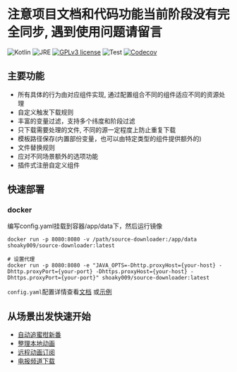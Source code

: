 # 注意项目文档和代码功能当前阶段没有完全同步, 遇到使用问题请留言

![Kotlin](https://img.shields.io/badge/Kotlin-1.9.10-blueviolet)
![JRE](https://img.shields.io/badge/JRE-21+-orange)
[![GPLv3 license](https://img.shields.io/badge/License-GPLv3-blue.svg)](https://github.com/shoaky009/source-downloader/blob/main/LICENSE)
![Test](https://github.com/shoaky009/source-downloader/actions/workflows/test.yml/badge.svg?branch=main)
[![Codecov](https://codecov.io/gh/shoaky009/source-downloader/branch/main/graph/badge.svg)](https://codecov.io/gh/shoaky009/source-downloader)

## 主要功能
- 所有具体的行为由对应组件实现, 通过配置组合不同的组件适应不同的资源处理
- 自定义触发下载规则
- 丰富的变量过滤，支持多个纬度和阶段过滤
- 只下载需要处理的文件, 不同的源一定程度上防止重复下载
- 模板路径保存(内置部份变量，也可以由特定类型的组件提供额外的)
- 文件替换规则
- 应对不同场景额外的选项功能
- 插件式注册自定义组件

## 快速部署

### docker

编写config.yaml挂载到容器/app/data下，然后运行镜像

```shell
docker run -p 8080:8080 -v /path/source-downloader:/app/data shoaky009/source-downloader:latest
```

```shell
# 设置代理
docker run -p 8080:8080 -e "JAVA_OPTS=-Dhttp.proxyHost={your-host} -Dhttp.proxyPort={your-port} -Dhttps.proxyHost={your-host} -Dhttps.proxyPort={your-port}" shoaky009/source-downloader:latest
```

`config.yaml`配置详情查看[文档](https://github.com/shoaky009/source-downloader/wiki)
或[示例](examples/config-example.yaml)

## 从场景出发快速开始

- [自动追蜜柑新番](examples/mikan-bangumi.yaml)
- [整理本地动画](examples/anime-local.yaml)
- [远程动画订阅](examples/anime-remote.yaml)
- [电报频道下载](examples/telegram.yaml)